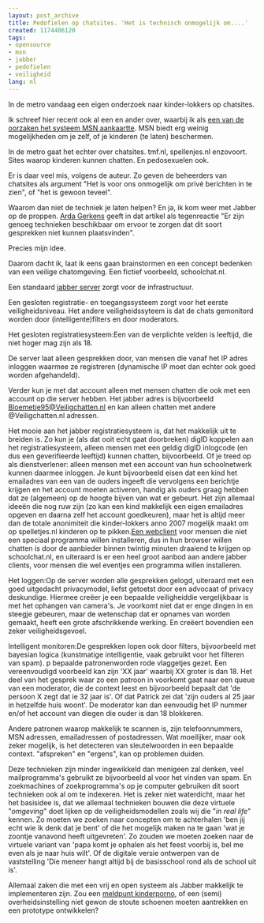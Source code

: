 ```yaml
---
layout: post_archive
title: Pedofielen op chatsites. 'Het is technisch onmogelijk om....'
created: 1174406120
tags:
- opensource
- msn
- jabber
- pedofielen
- veiligheid
lang: nl
---
```

In de metro vandaag een eigen onderzoek naar kinder-lokkers op chatsites.

Ik schreef hier recent ook al een en ander over, waarbij ik als [een van de oorzaken het systeem MSN aankaartte](http://bler.webschuur.com/pedofielen_op_msn_is_een_van_de_mogelijke_oorzaken_msn_zelf"). MSN biedt erg weinig mogelijkheden om je zelf, of je kinderen (te laten) beschermen.

In de metro gaat het echter over chatsites. tmf.nl, spellenjes.nl enzovoort. Sites waarop kinderen kunnen chatten. En pedosexuelen ook.

Er is daar veel mis, volgens de auteur. Zo geven de beheerders van chatsites als argument "Het is voor ons onmogelijk om privé berichten in te zien", of "het is gewoon teveel".

Waarom dan niet de techniek je laten helpen? En ja, ik kom weer met Jabber op de proppen. [Arda Gerkens](http://www.sp.nl/partij/gekozen/arda.stm) geeft in dat artikel als tegenreactie "Er zijn genoeg technieken beschikbaar om ervoor te zorgen dat dit soort gesprekken niet kunnen plaatsvinden".

Precies mijn idee.

Daarom dacht ik, laat ik eens gaan brainstormen en een concept bedenken van een veilige chatomgeving. Een fictief voorbeeld, schoolchat.nl.

Een standaard [jabber server](http://www.jabber.org/software/servers.shtml) zorgt voor de infrastructuur.

Een gesloten registratie- en toegangssysteem zorgt voor het eerste veiligheidsniveau. Het andere veiligheidssyteem is dat de chats gemonitord worden door (intelligente)filters en door moderators.

Het gesloten registratiesysteem:Een van de verplichte velden is leeftijd, die niet hoger mag zijn als 18.

De server laat alleen gesprekken door, van mensen die vanaf het IP adres inloggen waarmee ze registreren (dynamische IP moet dan echter ook goed worden afgehandeld).

Verder kun je met dat account alleen met mensen chatten die ook met een account op die server hebben. Het jabber adres is bijvoorbeeld Bloemetje95@Veiligchatten.nl en kan alleen chatten met andere @Veiligchatten.nl adressen.

Het mooie aan het jabber registratiesysteem is, dat het makkelijk uit te breiden is. Zo kun je (als dat ooit echt gaat doorbreken) digID koppelen aan het registratiesysteem, alleen mensen met een geldig digID inlogcode (en dus een geverifieerde leeftijd) kunnen chatten, bijvoorbeeld. Of je treed op als dienstverlener: alleen mensen met een account van hun schoolnetwerk kunnen daarmee inloggen. Je kunt bijvoorbeeld eisen dat een kind het emailadres van een van de ouders ingeeft die vervolgens een berichtje krijgen en het account moeten activeren, handig als ouders graag hebben dat ze (algemeen) op de hoogte bijven van wat er gebeurt. Het zijn allemaal ideeën die nog ruw zijn (zo kan een kind makkelijk een eigen emailadres opgeven en daarna zelf het account goedkeuren), maar het is altijd meer dan de totale anonimiteit die kinder-lokkers anno 2007 mogelijk maakt om op spelletjes.nl kinderen op te pikken.[Een webclient](http://jwchat.sourceforge.net/) voor mensen die niet een speciaal programma willen installeren, dus in hun browser willen chatten is door de aanbieder binnen twintig minuten draaiend te krijgen op schoolchat.nl, en uiteraard is er een heel groot aanbod aan andere jabber clients, voor mensen die wel eventjes een programma willen installeren.

Het loggen:Op de server worden alle gesprekken gelogd, uiteraard met een goed uitgedacht privacymodel, liefst getoetst door een advocaat of privacy deskundige. Hiermee creëer je een bepaalde veiligheiddie vergelijkbaar is met het ophangen van camera's. Je voorkomt niet dat er enge dingen in en steegje gebeuren, maar de wetenschap dat er opnames van worden gemaakt, heeft een grote afschrikkende werking. En creëert bovendien een zeker veiligheidsgevoel.

Intelligent monitoren:De gesprekken lopen ook door filters, bijvoorbeeld met bayesian logica (kunstmatige intelligentie, vaak gebruikt voor het filteren van spam). p bepaalde patronenworden rode vlaggetjes gezet. Een vereenvoudigd voorbeeld kan zijn 'XX jaar' waarbij XX groter is dan 18. Het deel van het gesprek waar zo een patroon in voorkomt gaat naar een queue van een moderator, die de context leest en bijvoorbeeld bepaalt dat 'de persoon X zegt dat ie 32 jaar is'. Of dat Patrick zei dat 'zijn ouders al 25 jaar in hetzelfde huis woont'. De moderator kan dan eenvoudig het IP nummer en/of het account van diegen die ouder is dan 18 blokkeren.

Andere patronen waarop makkelijk te scannen is, zijn telefoonnummers, MSN adressen, emailadressen of postadressen. Wat moeilijker, maar ook zeker mogelijk, is het detecteren van sleutelwoorden in een bepaalde context. "afspreken" en "ergens", kan op problemen duiden.

Deze technieken zijn minder ingewikkeld dan menigeen zal denken, veel mailprogramma's gebruikt ze bijvoorbeeld al voor het vinden van spam. En zoekmachines of zoekprogramma's op je computer gebruiken dit soort technieken ook al om te indexeren. Het is zeker niet waterdicht, maar het het basisidee is, dat we allemaal technieken bouwen die deze virtuele "_omgeving_" doet lijken op de veiligheidsmodellen zoals wij die "_in real life_" kennen. Zo moeten we zoeken naar concepten om te achterhalen 'ben jij echt wie ik denk dat je bent' of die het mogelijk maken na te gaan 'wat je zoontje vanavond heeft uitgevreten'. Zo zouden we moeten zoeken naar de virtuele variant van 'papa komt je ophalen als het feest voorbij is, bel me even als je naar huis wilt'. Of de digitale versie ontwerpen van de vaststelling 'Die meneer hangt altijd bij de basisschool rond als de school uit is'.

Allemaal zaken die met een vrij en open systeem als Jabber makkelijk te implementeren zijn. Zou een [meldpunt kinderporno](http://www.meldpunt-kinderporno.nl/), of een (semi) overheidsinstelling niet gewon de stoute schoenen moeten aantrekken en een prototype ontwikkelen?
